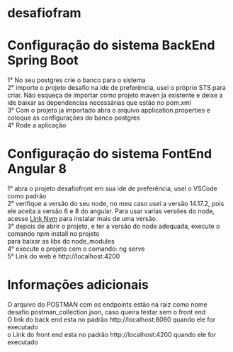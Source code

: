 # desafiofram

# Configuração do sistema BackEnd Spring Boot <br />
1° No seu postgres crie o banco para o sistema <br />
2° importe o projeto desafio na ide de preferência, usei o próprio STS para criar. Não esqueça de importar
como projeto maven ja existente e deixe a ide baixar as dependencias necessárias que estão no pom.xml <br />
3° Com o projeto ja importado abra o arquivo application.properties e coloque as configurações do banco postgres <br/>
4° Rode a aplicação <br/>

# Configuração do sistema FontEnd Angular 8 <br />
1° abra o projeto desafiofront em sua ide de preferência, usei o VSCode como padrão <br />
2° verifique a versão do seu node, no meu caso usei a versão 14.17.2, pois ele aceita a versão 6 e 8 do angular. 
Para usar varias versões do node, acesse <a href="https://github.com/nvm-sh/nvm" >Link Nvm</a> para instalar mais de uma
versão.<br />
3° depois de abrir o projeto, e ter a versão do node adequada, execute o comando npm install no projeto  
para baixar as libs do node_modules <br />
4° execute o projeto com o comando: ng serve <br />
5° Link do web é http://localhost:4200 <br />

# Informações adicionais <br />
O arquivo do POSTMAN com os endpoints estão na raiz como nome desafio.postman_collection.json, caso queira testar sem o front end <br />
O link do back end esta no padrão http://localhost:8080 quando ele for executado <br />
o Link do front end esta no padrão http://localhost:4200 quando ele for executado
